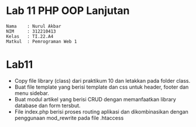 # **Lab 11 PHP OOP Lanjutan**

```
Nama    : Nurul Akbar
NIM     : 312210413
Kelas   : TI.22.A4
Matkul  : Pemrograman Web 1
```

# **Lab11**

- Copy file library (class) dari praktikum 10 dan letakkan pada folder
  class.
- Buat file template yang berisi template dan css untuk header, footer
  dan menu sidebar.
- Buat modul artikel yang berisi CRUD dengan memanfaatkan library
  database dan form tersbut.
- File index.php berisi proses routing aplikasi dan dikombinasikan
  dengan penggunaan mod_rewrite pada file .htaccess
